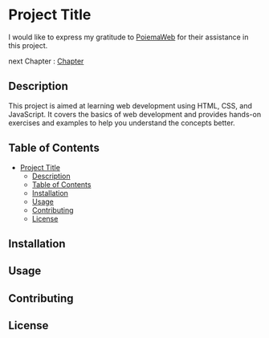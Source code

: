 # Project Title

I would like to express my gratitude to [PoiemaWeb](https://poiemaweb.com/) for their assistance in this project.

next Chapter : [Chapter](https://poiemaweb.com/html5-tag-text)

## Description

This project is aimed at learning web development using HTML, CSS, and JavaScript. It covers the basics of web development and provides hands-on exercises and examples to help you understand the concepts better.

## Table of Contents

- [Project Title](#project-title)
  - [Description](#description)
  - [Table of Contents](#table-of-contents)
  - [Installation](#installation)
  - [Usage](#usage)
  - [Contributing](#contributing)
  - [License](#license)

## Installation



## Usage



## Contributing



## License
